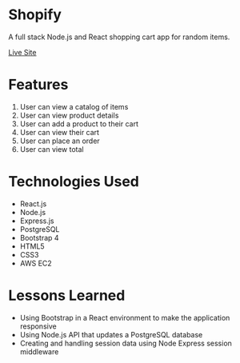 # Shopify
A full stack Node.js and React shopping cart app for random items.

[Live Site](https://shopify.juliusoh.com)

# Features

1. User can view a catalog of items
2. User can view product details
3. User can add a product to their cart
4. User can view their cart
5. User can place an order
6. User can view total

# Technologies Used

* React.js
* Node.js
* Express.js
* PostgreSQL
* Bootstrap 4
* HTML5
* CSS3
* AWS EC2

# Lessons Learned

* Using Bootstrap in a React environment to make the application responsive
* Using Node.js API that updates a PostgreSQL database
* Creating and handling session data using Node Express session middleware
